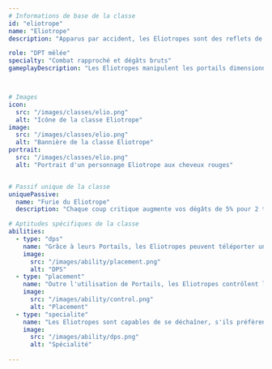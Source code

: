 ```yaml
---
# Informations de base de la classe
id: "eliotrope"
name: "Eliotrope"
description: "Apparus par accident, les Eliotropes sont des reflets de leur créateur, le Roi-Dieu. Ils se déplacent à la vitesse de l'éclair, disparaissant en un clin d'œil pour réapparaître plus loin. Tout comme les Eliatropes, ils connaissent les secrets du Wakfu."

role: "DPT mêlée"
specialty: "Combat rapproché et dégâts bruts"
gameplayDescription: "Les Eliotropes manipulent les portails dimensionnels. Ils peuvent ouvrir des portails pour se déplacer ou déplacer leurs alliés sur le champ de bataille, et peuvent aussi amplifier leurs sorts en les faisant passer plusieurs fois à travers ces portails."



# Images
icon:
  src: "/images/classes/elio.png"
  alt: "Icône de la classe Eliotrope"
image:
  src: "/images/classes/elio.png"
  alt: "Bannière de la classe Eliotrope"
portrait:
  src: "/images/classes/elio.png"
  alt: "Portrait d'un personnage Eliotrope aux cheveux rouges"


# Passif unique de la classe
uniquePassive:
  name: "Furie du Eliotrope"
  description: "Chaque coup critique augmente vos dégâts de 5% pour 2 tours. Cumulable jusqu'à 3 fois."

# Aptitudes spécifiques de la classe
abilities:
  - type: "dps"
    name: "Grâce à leurs Portails, les Eliotropes peuvent téléporter un membre de leur équipe ou lancer des sorts à des endroits normalement inaccessibles."
    image:
      src: "/images/ability/placement.png"
      alt: "DPS"
  - type: "placement"
    name: "Outre l'utilisation de Portails, les Eliotropes contrôlent le terrain par des sorts de protection ou d'entrave."
    image:
      src: "/images/ability/control.png"
      alt: "Placement" 
  - type: "specialite"
    name: "Les Eliotropes sont capables de se déchaîner, s'ils préfèrent adopter un style de combat basé sur les dégâts plutôt que sur le contrôle, au détriment de leur résistance."
    image:
      src: "/images/ability/dps.png"
      alt: "Spécialité"
      
---
```

